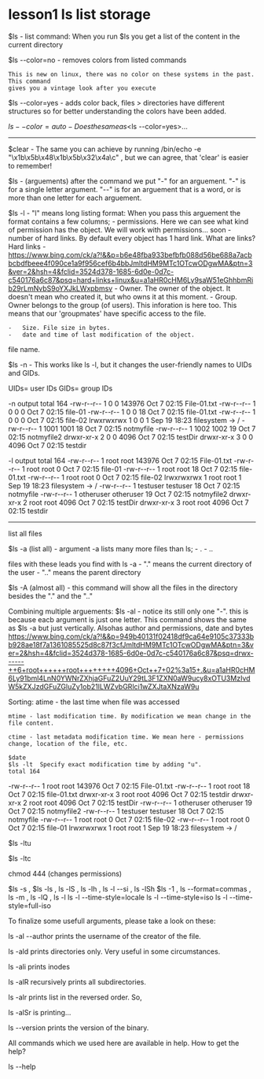 # lesson1 ls list storage

$ls - list command:
    When you run $ls you get a list of the content in the current directory

$ls --color=no -  removes colors from listed commands

    This is new on linux, there was no color on these systems in the past. This command
    gives you a vintage look after you execute

$ls --color=yes - adds color back, files > directories have different structures so for 
better understanding the colors have been added.

$ls --color=auto - Does the same as <$ls --color=yes>...

--------------------------------------------------------------------------------------------------------------------------------------------------------------------

$clear - The same you can achieve by running 
/bin/echo -e "\x1b\x5b\x48\x1b\x5b\x32\x4a\c" , 
but we can agree, that 'clear' is easier to remember!

$ls - (arguements)
    after the command we put "-" for an arguement.
"-" is for a single letter argument.
"--" is for an arguement that is a word, or is more than one letter for each arguement.

$ls -l - "l" means long listing format:
    When you pass this arguement the format contains a few columns;
    -   permissions. Here we can see what kind of permission has the object. We will work with permissions... 
       soon 
    -   number of hard links. By default every object has 1 hard link. What are links?
    Hard links - <https://www.bing.com/ck/a?!&&p=b6e48fba933befbfb088d56be688a7acbbcbdfbeee4f090ce1a9f956cef6b4bbJmltdHM9MTc1OTcwODgwMA&ptn=3&ver=2&hsh=4&fclid=3524d378-1685-6d0e-0d7c-c540176a6c87&psq=hard+links+linux&u=a1aHR0cHM6Ly9saW51eGhhbmRib29rLmNvbS9oYXJkLWxpbmsv>
    -   Owner. The owner of the object. It doesn't mean who created it, but who owns it at this moment.
    -   Group. Owner belongs to the group (of users). This inforation is here too. This means that our 
    'groupmates' have specific access to the file.

    -   Size. File size in bytes.
    -   date and time of last modification of the object.
file name.

$ls -n - This works like ls -l, but it changes the user-friendly names to UIDs and GIDs.

UIDs= user IDs
GIDs= group IDs

-n output
total 164
-rw-r--r-- 1    0    0 143976 Oct  7 02:15 File-01.txt
-rw-r--r-- 1    0    0      0 Oct  7 02:15 file-01
-rw-r--r-- 1    0    0     18 Oct  7 02:15 file-01.txt
-rw-r--r-- 1    0    0      0 Oct  7 02:15 file-02
lrwxrwxrwx 1    0    0      1 Sep 19 18:23 filesystem -> /
-rw-r--r-- 1 1001 1001     18 Oct  7 02:15 notmyfile
-rw-r--r-- 1 1002 1002     19 Oct  7 02:15 notmyfile2
drwxr-xr-x 2    0    0   4096 Oct  7 02:15 testDir
drwxr-xr-x 3    0    0   4096 Oct  7 02:15 testdir

-l output
total 164
-rw-r--r-- 1 root      root      143976 Oct  7 02:15 File-01.txt
-rw-r--r-- 1 root      root           0 Oct  7 02:15 file-01
-rw-r--r-- 1 root      root          18 Oct  7 02:15 file-01.txt
-rw-r--r-- 1 root      root           0 Oct  7 02:15 file-02
lrwxrwxrwx 1 root      root           1 Sep 19 18:23 filesystem -> /
-rw-r--r-- 1 testuser  testuser      18 Oct  7 02:15 notmyfile
-rw-r--r-- 1 otheruser otheruser     19 Oct  7 02:15 notmyfile2
drwxr-xr-x 2 root      root        4096 Oct  7 02:15 testDir
drwxr-xr-x 3 root      root        4096 Oct  7 02:15 testdir

--------------------------------------------------------------------------------------------------------------------------------------------------------------------

list all files

$ls -a (list all) - argument -a lists many more files than ls;
    -   .
    -   ..

files with these leads you find with ls -a
    -   "." means the current directory of the user
    -   ".." means the parent directory

$ls -A (almost all) - this command will show all the files in the directory besides the "." and the ".."

Combining multiple arguements:
    $ls -al - notice its still only one "-".
     this is because eacb argument is just one letter.
    This command shows the same as $ls -a but just vertically. Alsohas author and permissions, date and bytes
    <https://www.bing.com/ck/a?!&&p=949b40131f02418df9ca64e9105c37333bb928ae18f7a1361085525d8c87f3cfJmltdHM9MTc1OTcwODgwMA&ptn=3&ver=2&hsh=4&fclid=3524d378-1685-6d0e-0d7c-c540176a6c87&psq=drwx------++6+root++++++root++++++++4096+Oct++7+02%3a15+.&u=a1aHR0cHM6Ly91bml4LnN0YWNrZXhjaGFuZ2UuY29tL3F1ZXN0aW9ucy8xOTU3MzIvdW5kZXJzdGFuZGluZy1ob21lLWZvbGRlci1wZXJtaXNzaW9u>

Sorting:
   atime - the last time when file was accessed

    mtime - last modification time. By modification we mean change in the file content.

    ctime - last metadata modification time. We mean here - permissions change, location of the file, etc.

    $date
    $ls -lt  Specify exact modification time by adding "u".
    total 164
-rw-r--r-- 1 root      root      143976 Oct  7 02:15 File-01.txt
-rw-r--r-- 1 root      root          18 Oct  7 02:15 file-01.txt
drwxr-xr-x 3 root      root        4096 Oct  7 02:15 testdir
drwxr-xr-x 2 root      root        4096 Oct  7 02:15 testDir
-rw-r--r-- 1 otheruser otheruser     19 Oct  7 02:15 notmyfile2
-rw-r--r-- 1 testuser  testuser      18 Oct  7 02:15 notmyfile
-rw-r--r-- 1 root      root           0 Oct  7 02:15 file-02
-rw-r--r-- 1 root      root           0 Oct  7 02:15 file-01
lrwxrwxrwx 1 root      root           1 Sep 19 18:23 filesystem -> /

$ls -ltu

$ls -ltc

chmod 444 (changes permissions)

$ls -s , $ls -ls , ls -lS , ls -lh , ls -l --si , ls -lSh
$ls -1 , ls --format=commas , ls -m , ls -lQ , ls -l
ls -l --time-style=locale
ls -l --time-style=iso
ls -l --time-style=full-iso

To finalize some usefull arguments, please take a look on these:

ls -al --author prints the username of the creator of the file.

ls -ald prints directories only. Very useful in some circumstances.

ls -ali prints inodes 

ls -alR recursively prints all subdirectories.

ls -alr prints list in the reversed order. So,

ls -alSr is printing... 


ls --version prints the version of the binary.

All commands which we used here are available in help. How to get the help?

ls --help